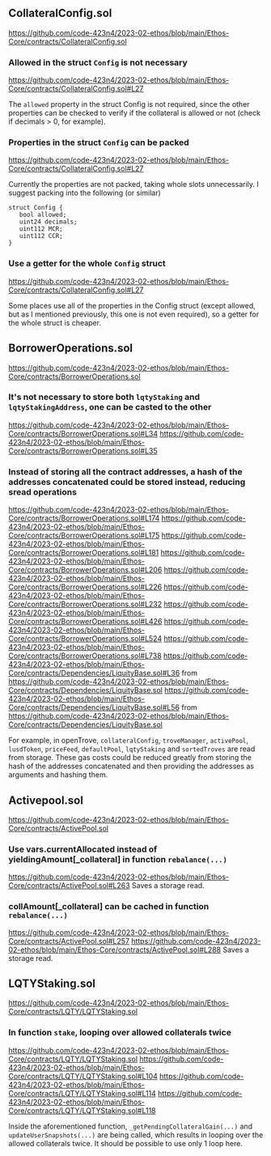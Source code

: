 ## CollateralConfig.sol
https://github.com/code-423n4/2023-02-ethos/blob/main/Ethos-Core/contracts/CollateralConfig.sol

### Allowed in the struct `Config` is not necessary
https://github.com/code-423n4/2023-02-ethos/blob/main/Ethos-Core/contracts/CollateralConfig.sol#L27

The `allowed` property in the struct Config is not required, since the other properties can be checked to verify if the collateral is allowed or not (check if decimals > 0, for example).

### Properties in the struct `Config` can be packed
https://github.com/code-423n4/2023-02-ethos/blob/main/Ethos-Core/contracts/CollateralConfig.sol#L27

 Currently the properties are not packed, taking whole slots unnecessarily. I suggest packing into the following (or similar)
``` 
struct Config {
   bool allowed;
   uint24 decimals;
   uint112 MCR;
   uint112 CCR;
}
```

### Use a getter for the whole `Config` struct
https://github.com/code-423n4/2023-02-ethos/blob/main/Ethos-Core/contracts/CollateralConfig.sol#L27

Some places use all of the properties in the Config struct (except allowed, but as I mentioned previously, this one is not even required), so a getter for the whole struct is cheaper.

## BorrowerOperations.sol 
https://github.com/code-423n4/2023-02-ethos/blob/main/Ethos-Core/contracts/BorrowerOperations.sol

### It's not necessary to store both `lqtyStaking` and `lqtyStakingAddress`, one can be casted to the other
https://github.com/code-423n4/2023-02-ethos/blob/main/Ethos-Core/contracts/BorrowerOperations.sol#L34
https://github.com/code-423n4/2023-02-ethos/blob/main/Ethos-Core/contracts/BorrowerOperations.sol#L35

### Instead of storing all the contract addresses, a hash of the addresses concatenated could be stored instead, reducing sread operations
https://github.com/code-423n4/2023-02-ethos/blob/main/Ethos-Core/contracts/BorrowerOperations.sol#L174
https://github.com/code-423n4/2023-02-ethos/blob/main/Ethos-Core/contracts/BorrowerOperations.sol#L175
https://github.com/code-423n4/2023-02-ethos/blob/main/Ethos-Core/contracts/BorrowerOperations.sol#L181
https://github.com/code-423n4/2023-02-ethos/blob/main/Ethos-Core/contracts/BorrowerOperations.sol#L206
https://github.com/code-423n4/2023-02-ethos/blob/main/Ethos-Core/contracts/BorrowerOperations.sol#L226
https://github.com/code-423n4/2023-02-ethos/blob/main/Ethos-Core/contracts/BorrowerOperations.sol#L232
https://github.com/code-423n4/2023-02-ethos/blob/main/Ethos-Core/contracts/BorrowerOperations.sol#L426
https://github.com/code-423n4/2023-02-ethos/blob/main/Ethos-Core/contracts/BorrowerOperations.sol#L524
https://github.com/code-423n4/2023-02-ethos/blob/main/Ethos-Core/contracts/BorrowerOperations.sol#L738
https://github.com/code-423n4/2023-02-ethos/blob/main/Ethos-Core/contracts/Dependencies/LiquityBase.sol#L36 from https://github.com/code-423n4/2023-02-ethos/blob/main/Ethos-Core/contracts/Dependencies/LiquityBase.sol
https://github.com/code-423n4/2023-02-ethos/blob/main/Ethos-Core/contracts/Dependencies/LiquityBase.sol#L56 from https://github.com/code-423n4/2023-02-ethos/blob/main/Ethos-Core/contracts/Dependencies/LiquityBase.sol

For example, in openTrove, `collateralConfig`, `troveManager`, `activePool`, `lusdToken`, `priceFeed`, `defaultPool`, `lqtyStaking` and `sortedTroves` are read from storage. These gas costs could be reduced greatly from storing the hash of the addresses concatenated and then providing the addresses as arguments and hashing them.

## Activepool.sol 

https://github.com/code-423n4/2023-02-ethos/blob/main/Ethos-Core/contracts/ActivePool.sol

### Use vars.currentAllocated instead of yieldingAmount[_collateral] in function `rebalance(...)`

https://github.com/code-423n4/2023-02-ethos/blob/main/Ethos-Core/contracts/ActivePool.sol#L263
Saves a storage read.

### collAmount[_collateral] can be cached in function `rebalance(...)`

https://github.com/code-423n4/2023-02-ethos/blob/main/Ethos-Core/contracts/ActivePool.sol#L257
https://github.com/code-423n4/2023-02-ethos/blob/main/Ethos-Core/contracts/ActivePool.sol#L288
Saves a storage read.

## LQTYStaking.sol 

https://github.com/code-423n4/2023-02-ethos/blob/main/Ethos-Core/contracts/LQTY/LQTYStaking.sol

### In function `stake`, looping over allowed collaterals twice

https://github.com/code-423n4/2023-02-ethos/blob/main/Ethos-Core/contracts/LQTY/LQTYStaking.sol
https://github.com/code-423n4/2023-02-ethos/blob/main/Ethos-Core/contracts/LQTY/LQTYStaking.sol#L104
https://github.com/code-423n4/2023-02-ethos/blob/main/Ethos-Core/contracts/LQTY/LQTYStaking.sol#L114
https://github.com/code-423n4/2023-02-ethos/blob/main/Ethos-Core/contracts/LQTY/LQTYStaking.sol#L118

Inside the aforementioned function, `_getPendingCollateralGain(...)` and `updateUserSnapshots(...)` are being called, which results in looping over the allowed collaterals twice. It should be possible to use only 1 loop here.

